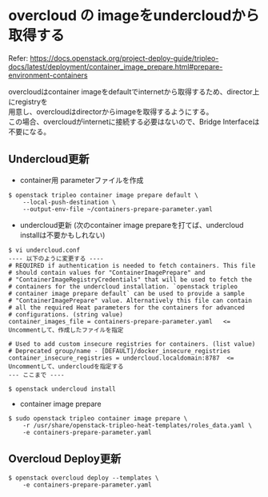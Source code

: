 
overcloud の imageをundercloudから取得する
=======================================

Refer: https://docs.openstack.org/project-deploy-guide/tripleo-docs/latest/deployment/container_image_prepare.html#prepare-environment-containers


overcloudはcontainer imageをdefaultでinternetから取得するため、director上にregistryを  
用意し、overcloudはdirectorからimageを取得するようにする。  
この場合、overcloudがinternetに接続する必要はないので、Bridge Interfaceは不要になる。


Undercloud更新
----------------

* container用 parameterファイルを作成
```
$ openstack tripleo container image prepare default \
    --local-push-destination \
    --output-env-file ~/containers-prepare-parameter.yaml
```

* undercloud更新
   (次のcontainer image prepareを打てば、undercloud installは不要かもしれない)
```
$ vi undercloud.conf
---- 以下のように変更する ----
# REQUIRED if authentication is needed to fetch containers. This file
# should contain values for "ContainerImagePrepare" and
# "ContainerImageRegistryCredentials" that will be used to fetch the
# containers for the undercloud installation. `openstack tripleo
# container image prepare default` can be used to provide a sample
# "ContainerImagePrepare" value. Alternatively this file can contain
# all the required Heat parameters for the containers for advanced
# configurations. (string value)
container_images_file = containers-prepare-parameter.yaml   <= Uncommentして、作成したファイルを指定

# Used to add custom insecure registries for containers. (list value)
# Deprecated group/name - [DEFAULT]/docker_insecure_registries
container_insecure_registries = undercloud.localdomain:8787  <= Uncommentして、undercloudを指定する
--- ここまで ----

$ openstack undercloud install
```

* container image prepare
```
$ sudo openstack tripleo container image prepare \
    -r /usr/share/openstack-tripleo-heat-templates/roles_data.yaml \
    -e containers-prepare-parameter.yaml
```

Overcloud Deploy更新
---------------------

```
$ openstack overcloud deploy --templates \
    -e containers-prepare-parameter.yaml
```
